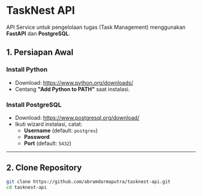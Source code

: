 # TaskNest API

API Service untuk pengelolaan tugas (Task Management) menggunakan **FastAPI** dan **PostgreSQL**.

## 1. Persiapan Awal

### Install Python
- Download: https://www.python.org/downloads/
- Centang **"Add Python to PATH"** saat instalasi.

### Install PostgreSQL
- Download: https://www.postgresql.org/download/
- Ikuti wizard instalasi, catat:
  - **Username** (default: `postgres`)
  - **Password**
  - **Port** (default: `5432`)

---

## 2. Clone Repository
```bash
git clone https://github.com/abramdarmaputra/tasknest-api.git
cd tasknest-api
